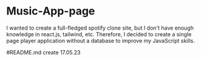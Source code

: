 # Music-App-page
I wanted to create a full-fledged spotify clone site, but I don't have enough knowledge in react.js, tailwind, etc. Therefore, I decided to create a single page player application without a database to improve my JavaScript skills.

#README.md create 17.05.23
